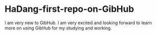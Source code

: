 HaDang-first-repo-on-GibHub
===========================

I am very new to GibHub. I am very excited and looking forward to learn more on using GibHub for my studying and working.
